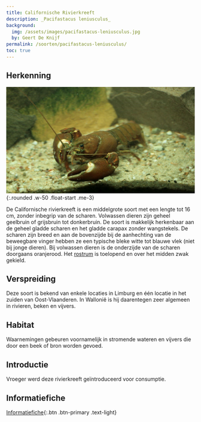 ```yaml
---
title: Californische Rivierkreeft
description: _Pacifastacus leniusculus_
background:
  img: /assets/images/pacifastacus-leniusculus.jpg
  by: Geert De Knijf
permalink: /soorten/pacifastacus-leniusculus/
toc: true
---
```


## Herkenning

![photo](/assets/images/p_leniusculus_XV_2.jpg){:.rounded .w-50 .float-start .me-3}


De Californische rivierkreeft is een middelgrote soort met een lengte tot 16 cm, zonder inbegrip van de scharen. Volwassen dieren zijn geheel geelbruin of grijsbruin tot donkerbruin. De soort is makkelijk herkenbaar aan de geheel gladde scharen en het gladde carapax zonder wangstekels. De scharen zijn breed en aan de bovenzijde bij de aanhechting van de beweegbare vinger hebben ze een typische bleke witte tot blauwe vlek (niet bij jonge dieren). Bij volwassen dieren is de onderzijde van de scharen doorgaans oranjerood. Het [rostrum](/determinatie/) is toelopend en over het midden zwak gekield.

## Verspreiding

Deze soort is bekend van enkele locaties in Limburg en één locatie in het zuiden van Oost-Vlaanderen. In Wallonië is hij daarentegen zeer algemeen in rivieren, beken en vijvers. 

## Habitat

Waarnemingen gebeuren voornamelijk in stromende wateren en vijvers die door een beek of bron worden gevoed.

## Introductie

Vroeger werd deze rivierkreeft geïntroduceerd voor consumptie.

## Informatiefiche

[Informatiefiche](https://www.iasregulation.be/565/download){:.btn .btn-primary .text-light}
